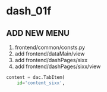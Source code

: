 # dash_01f

## ADD NEW MENU
1. frontend/common/consts.py
1. add frontend/dataMain/view
1. add frontend/dashPages/sixx
1. add frontend/dashPages/sixx/view

```python
content = dac.TabItem(
    id='content_sixx',
```

